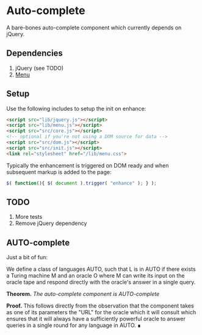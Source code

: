 # Auto-complete

A bare-bones auto-complete component which currently depends on jQuery.

## Dependencies

1. jQuery (see TODO)
2. [Menu](https://github.com/filamentgroup/menu)

## Setup

Use the following includes to setup the init on enhance:

```html
<script src="lib/jquery.js"></script>
<script src="lib/menu.js"></script>
<script src="src/core.js"></script>
<!-- optional if you're not using a DOM source for data -->
<script src="src/dom.js"></script>
<script src="src/init.js"></script>
<link rel="stylesheet" href="/lib/menu.css">
```

Typically the enhancement is triggered on DOM ready and when subsequent markup is added to the page:

``` js
$( function(){ $( document ).trigger( "enhance" ); } );
```

## TODO

1. More tests
2. Remove jQuery dependency

## AUTO-complete

Just a bit of fun:

We define a class of languages AUTO, such that L is in AUTO if there exists a Turing machine M and an oracle O where M can write its input on the oracle tape and respond directly with the oracle's answer in a single query.

**Theorem.** *The auto-complete component is AUTO-complete*

**Proof.** This follows directly from the observation that the component takes as one of its parameters the "URL" for the oracle which it will consult which ensures that it will always have a sufficiently powerful oracle to answer queries in a single round for any language in AUTO. ∎
